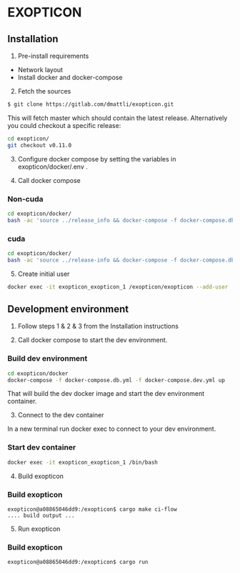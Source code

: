 # EXOPTICON

## Installation
1. Pre-install requirements
* Network layout
* Install docker and docker-compose
2. Fetch the sources

```bash
$ git clone https://gitlab.com/dmattli/exopticon.git
```

This will fetch master which should contain the latest
release. Alternatively you could checkout a specific release:

```bash
cd exopticon/
git checkout v0.11.0
```

3. Configure docker compose by setting the variables in exopticon/docker/.env .

4. Call docker compose

### Non-cuda
```bash
cd exopticon/docker/
bash -ac 'source ../release_info && docker-compose -f docker-compose.db.yml -f docker-compose.yml up -d'
```

### cuda
```bash
cd exopticon/docker/
bash -ac 'source ../release-info && docker-compose -f docker-compose.db.yml -f docker-compose.yml -f docker-compose.cuda.yml -d'
```

5. Create initial user

```bash
docker exec -it exopticon_exopticon_1 /exopticon/exopticon --add-user
```

## Development environment

1. Follow steps 1 & 2 & 3 from the Installation instructions

2. Call docker compose to start the dev environment.

### Build dev environment
```bash
cd exopticon/docker
docker-compose -f docker-compose.db.yml -f docker-compose.dev.yml up
```

That will build the dev docker image and start the dev environment container.

3. Connect to the dev container

In a new terminal run docker exec to connect to your dev environment.

### Start dev container
```bash
docker exec -it exopticon_exopticon_1 /bin/bash
```

4. Build exopticon

### Build exopticon
```
exopticon@a08865046dd9:/exopticon$ cargo make ci-flow
.... build output ...
```

5. Run exopticon

### Build exopticon
```
exopticon@a08865046dd9:/exopticon$ cargo run

```
